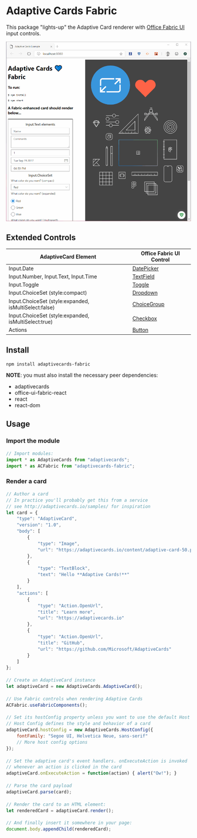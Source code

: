 # Adaptive Cards Fabric

This package "lights-up" the Adaptive Card renderer with [Office Fabric UI](https://developer.microsoft.com/en-us/fabric#/controls/web) input controls.

![Adaptive cards fabric animation](https://raw.githubusercontent.com/microsoft/AdaptiveCards/master/source/nodejs/adaptivecards-fabric/adaptivecards-fabric.gif)


## Extended Controls

| AdaptiveCard Element | Office Fabric UI Control |
|------------------------|--------------------------|
| Input.Date             |[DatePicker](https://developer.microsoft.com/en-us/fabric#/controls/web/datepicker)|
| Input.Number, Input.Text, Input.Time|[TextField](https://developer.microsoft.com/en-us/fabric#/controls/web/textfield)|
| Input.Toggle           |[Toggle](https://developer.microsoft.com/en-us/fabric#/controls/web/toggle)|
| Input.ChoiceSet (style:compact)|[Dropdown](https://developer.microsoft.com/en-us/fabric#/controls/web/dropdown)|
| Input.ChoiceSet (style:expanded, isMultiSelect:false)|[ChoiceGroup](https://developer.microsoft.com/en-us/fabric#/controls/web/choicegroup)|
| Input.ChoiceSet (style:expanded, isMultiSelect:true)|[Checkbox](https://developer.microsoft.com/en-us/fabric#/controls/web/checkbox)|
| Actions                |[Button](https://developer.microsoft.com/en-us/fabric#/controls/web/button)|

## Install

```console
npm install adaptivecards-fabric
```

**NOTE**: you must also install the necessary peer dependencies:

* adaptivecards
* office-ui-fabric-react
* react
* react-dom

## Usage

### Import the module

```js
// Import modules:
import * as AdaptiveCards from "adaptivecards";
import * as ACFabric from "adaptivecards-fabric";
```

### Render a card

```js
// Author a card
// In practice you'll probably get this from a service
// see http://adaptivecards.io/samples/ for inspiration
let card = {
    "type": "AdaptiveCard",
    "version": "1.0",
    "body": [
        {
            "type": "Image",
            "url": "https://adaptivecards.io/content/adaptive-card-50.png"
        },
        {
            "type": "TextBlock",
            "text": "Hello **Adaptive Cards!**"
        }
    ],
    "actions": [
        {
            "type": "Action.OpenUrl",
            "title": "Learn more",
            "url": "https://adaptivecards.io"
        },
        {
            "type": "Action.OpenUrl",
            "title": "GitHub",
            "url": "https://github.com/Microsoft/AdaptiveCards"
        }
    ]
};

// Create an AdaptiveCard instance
let adaptiveCard = new AdaptiveCards.AdaptiveCard();

// Use Fabric controls when rendering Adaptive Cards
ACFabric.useFabricComponents();

// Set its hostConfig property unless you want to use the default Host Config
// Host Config defines the style and behavior of a card
adaptiveCard.hostConfig = new AdaptiveCards.HostConfig({
    fontFamily: "Segoe UI, Helvetica Neue, sans-serif"
    // More host config options
});

// Set the adaptive card's event handlers. onExecuteAction is invoked
// whenever an action is clicked in the card
adaptiveCard.onExecuteAction = function(action) { alert("Ow!"); }

// Parse the card payload
adaptiveCard.parse(card);

// Render the card to an HTML element:
let renderedCard = adaptiveCard.render();

// And finally insert it somewhere in your page:
document.body.appendChild(renderedCard);
```
